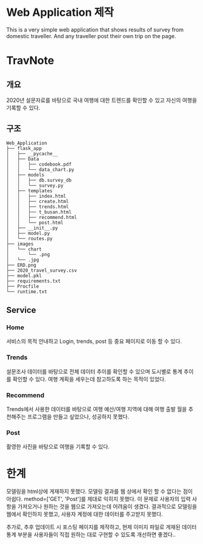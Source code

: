 # Web Application 제작

This is a very simple web application that shows results of survey from domestic traveller. And any traveller post their own trip on the page.

# TravNote
## 개요 
2020년 설문자료를 바탕으로 국내 여행에 대한 트렌드를 확인할 수 있고
자신의 여행을 기록할 수 있다.

## 구조
    Web_Application
    ├── flask_app
    │   ├── __pycache__
    │   ├── Data
    │   │   ├── codebook.pdf
    │   │   └── data_chart.py
    │   ├── models
    │   │   ├── db.survey_db
    │   │   └── survey.py
    │   ├── templates
    │   │   ├── index.html
    │   │   ├── create.html
    │   │   ├── trends.html
    │   │   ├── t_busan.html
    │   │   ├── recommend.html
    │   │   └── post.html
    │   ├── __init__.py
    │   ├── model.py
    │   └── routes.py
    ├── images
    │   └── chart
    │       └── .png
    │   └── .jpg
    ├── ERD.png
    ├── 2020_travel_survey.csv
    ├── model.pkl
    ├── requirements.txt
    ├── Procfile
    └── runtime.txt

## Service
### Home
서비스의 목적 안내하고
Login, trends, post 등 중요 페이지로 이동 할 수 있다.

### Trends
설문조사 데이터를 바탕으로 전체 데이터 추이를 확인할 수 있으며
도시별로 통계 추이를 확인할 수 있다.
여행 계획을 세우는데 참고하도록 하는 목적이 있었다.

### Recommend
Trends에서 사용한 데이터를 바탕으로 
여행 예산/여행 지역에 대해 여행 출발 월을 추천해주는 프로그램을 만들고 싶었으나,
성공하지 못했다.

### Post
촬영한 사진을 바탕으로 여행을 기록할 수 있다.


# 한계
모델링을 html상에 게재하지 못했다.
모델링 결과를 웹 상에서 확인 할 수 없다는 점이 아쉽다.
method=['GET', 'Post']를 제대로 익히지 못했다.
이 문제로 사용자의 입력 사항을 가져오거나 원하는 것을 웹으로 가져오는데 어려움이 생겼다.
결과적으로 모델링을 웹에서 확인하지 못했고, 사용자 계정에 대한 데이터를 주고받지 못했다.

추가로, 추후 업데이트 시 포스팅 페이지를 제작하고,
현제 이미지 파일로 게재된 데이터 통계 부분을
사용자들이 직접 원하는 대로 구현할 수 있도록 개선하면 좋겠다..
